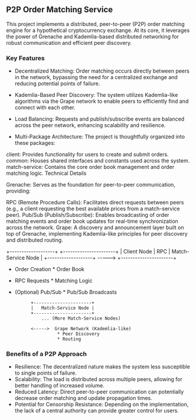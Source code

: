 ## P2P Order Matching Service

This project implements a distributed, peer-to-peer (P2P) order matching engine for a hypothetical cryptocurrency exchange.  At its core, it leverages the power of Grenache and Kademlia-based distributed networking for robust communication and efficient peer discovery.

### Key Features

- Decentralized Matching:  Order matching occurs directly between peers in the network, bypassing the need for a centralized exchange and reducing potential points of failure.

- Kademlia-Based Peer Discovery: The system utilizes Kademlia-like algorithms via the Grape network to enable peers to efficiently find and connect with each other.

- Load Balancing: Requests and publish/subscribe events are balanced across the peer network, enhancing scalability and resilience.

- Multi-Package Architecture: The project is thoughtfully organized into these packages:

client: Provides functionality for users to create and submit orders.
common: Houses shared interfaces and constants used across the system.
match-service: Contains the core order book management and order matching logic.
Technical Details

Grenache:  Serves as the foundation for peer-to-peer communication, providing:

RPC (Remote Procedure Calls): Facilitates direct requests between peers (e.g., a client requesting the best available prices from a match-service peer).
Pub/Sub (Publish/Subscribe): Enables broadcasting of order matching events and order book updates for real-time synchronization across the network.
Grape: A discovery and announcement layer built on top of Grenache, implementing Kademlia-like principles for peer discovery and distributed routing.



  +-------------------+          +----------------------+ 
|   Client Node     |  RPC     |   Match-Service Node |
+-------------------+  ----->  +----------------------+
   * Order Creation          * Order Book
   * RPC Requests            * Matching Logic
   * (Optional) Pub/Sub      * Pub/Sub Broadcasts 
                             
               +----------------------+       
               |   Match-Service Node |     
               +----------------------+       
                   ... (More Match-Service Nodes)

               <----->  Grape Network (Kademlia-like) 
                         * Peer Discovery
                         * Routing 


### Benefits of a P2P Approach

- Resilience: The decentralized nature makes the system less susceptible to single points of failure.
- Scalability: The load is distributed across multiple peers, allowing for better handling of increased volume.
- Reduced Latency: Direct peer-to-peer communication can potentially decrease order matching and update propagation times.
-  Potential for Censorship Resistance: Depending on the implementation, the lack of a central authority can provide greater control for users.